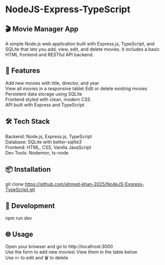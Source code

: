 # NodeJS-Express-TypeScript
## 🎬 Movie Manager App
 A simple Node.js web application built with Express.js, TypeScript, and SQLite that lets you add, view, edit, and delete movies. It includes a basic HTML frontend and RESTful API backend.
 ## 🚀 Features
 Add new movies with title, director, and year\
 View all movies in a responsive table\ 
 Edit or delete existing movies\
 Persistent data storage using SQLite\
 Frontend styled with clean, modern CSS\
 API built with Express and TypeScript
 ## 🛠 Tech Stack
 Backend: Node.js, Express.js, TypeScript\
 Database: SQLite with better-sqlite3\
 Frontend: HTML, CSS, Vanilla JavaScript\
 Dev Tools: Nodemon, ts-node
 ## 📦 Installation
 git clone https://github.com/ahmed-khan-2025/NodeJS-Express-TypeScript.git
 ## 🧪 Development
 npm run dev
 ## 🌐 Usage
 Open your browser and go to http://localhost:3000 \
 Use the form to add new movies\ 
 View them in the table below\
 Use ✏️ to edit and 🗑️ to delete